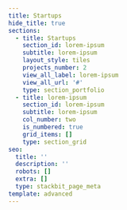 ```yaml
---
title: Startups
hide_title: true
sections:
  - title: Startups
    section_id: lorem-ipsum
    subtitle: lorem-ipsum
    layout_style: tiles
    projects_number: 2
    view_all_label: lorem-ipsum
    view_all_url: '#'
    type: section_portfolio
  - title: lorem-ipsum
    section_id: lorem-ipsum
    subtitle: lorem-ipsum
    col_number: two
    is_numbered: true
    grid_items: []
    type: section_grid
seo:
  title: ''
  description: ''
  robots: []
  extra: []
  type: stackbit_page_meta
template: advanced
---
```


